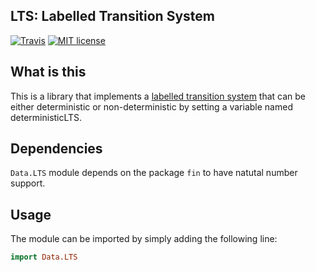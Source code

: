 ## LTS: Labelled Transition System
[![Travis](https://api.travis-ci.com/ajayeeralla/LTS.svg?branch=master)](https://travis-ci.com/github/ajayeeralla/LTS)
[![MIT license](https://img.shields.io/badge/license-MIT-blue.svg)](https://github.com/ajayeeralla/LTS/edit/master/LICENSE)

## What is this
This is a library that implements a [labelled transition system](https://en.wikipedia.org/wiki/Transition_system) that can be either deterministic or non-deterministic by setting a variable named deterministicLTS.
## Dependencies
`Data.LTS` module depends on the package `fin` to have natutal number support.
## Usage
The module can be imported by simply adding the following line:
~~~ haskell
import Data.LTS
~~~
